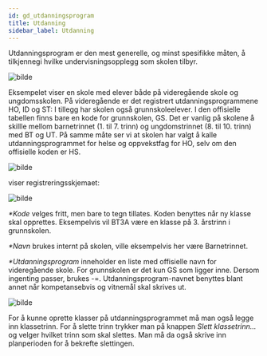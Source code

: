 ```yaml
---
id: gd_utdanningsprogram
title: Utdanning
sidebar_label: Utdanning
---
```

Utdanningsprogram er den mest generelle, og minst spesifikke måten, å tilkjennegi hvilke undervisningsopplegg som skolen tilbyr.

![bilde](https://user-images.githubusercontent.com/10975905/174743687-9731c194-93b8-429a-b803-41966081a5e9.png)

Eksempelet viser en skole med elever både på videregående skole og ungdomsskolen. På videregående er det registrert utdanningsprogrammene HO, ID og ST:
I tillegg har skolen også grunnskoleelever. I den offisielle tabellen finns bare en kode for grunnskolen, GS. Det er vanlig på skolene å skillle mellom barnetrinnet (1. til 7. trinn) og ungdomstrinnet (8. til 10. trinn) med BT og UT. På samme måte ser vi at skolen har valgt å kalle utdanningsprogrammet for helse og oppvekstfag for HO, selv om den offisielle koden er HS. 

![bilde](https://user-images.githubusercontent.com/80097133/194031292-7a5c612a-45bf-498f-8bbd-1ae0399713b3.png)

viser registreringsskjemaet:

![bilde](https://user-images.githubusercontent.com/80097133/147214048-6ee008ce-7d2c-46fb-9b39-ac172fe675d5.png)

_*Kode_ velges fritt, men bare to tegn tillates. Koden benyttes når ny klasse skal opprettes. Eksempelvis vil BT3A være en klasse på 3. årstrinn i grunnskolen.

_*Navn_ brukes internt på skolen, ville eksempelvis her være Barnetrinnet.

_*Utdanningsprogram_ inneholder en liste med offisielle navn for videregående skole. For grunnskolen er det kun GS som ligger inne. Dersom ingenting passer, brukes -=. Utdanningsprogram-navnet benyttes blant annet når kompetansebvis og vitnemål skal skrives ut.

![bilde](https://user-images.githubusercontent.com/80097133/194031706-5d37211a-cb14-4ed8-8c70-4f2d205cd9b1.png)

For å kunne oprette klasser på utdanningsprogrammet må man også legge inn klassetrinn. 
For å slette trinn trykker man på knappen _Slett klassetrinn..._ og velger hvilket trinn som skal slettes. Man må da også skrive inn planperioden for å bekrefte slettingen. 

